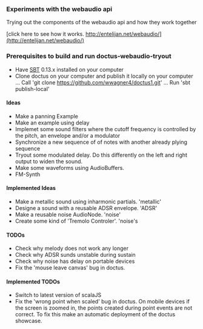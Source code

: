 ### Experiments with the webaudio api

Trying out the components of the webaudio api and how they work together

[click here to see how it works. http://entelijan.net/webaudio/](http://entelijan.net/webaudio/)

### Prerequisites to build and run doctus-webaudio-tryout
* Have [SBT](http://www.scala-sbt.org/) 0.13.x installed on your computer
* Clone doctus on your computer and publish it locally on your computer
... Call 'git clone https://github.com/wwagner4/doctus1.git'
... Run 'sbt publish-local'

#### Ideas
* Make a panning Example
* Make an example using delay
* Implemet some sound filters where the cutoff frequency is controlled by the pitch, an envelope and/or a modulator
* Synchronize a new sequence of of notes with another already plying sequence
* Tryout some modulated delay. Do this differently on the left and right output to widen the sound.
* Make some waveforms using AudioBuffers.
* FM-Synth

#### Implemented Ideas
* Make a metallic sound using inharmonic partials. 'metallic'
* Designe a sound with a reusable ADSR envelope. 'ADSR'
* Make a reusable noise AudioNode. 'noise'
* Create some kind of 'Tremolo Controler'. 'noise's

#### TODOs
* Check why melody does not work any longer
* Check why ADSR sunds unstable during sustain
* Check why noise has delay on portable devices
* Fix the 'mouse leave canvas' bug in doctus.

#### Implemented TODOs
* Switch to latest version of scalaJS
* Fix the 'wrong point when scaled' bug in doctus. On mobile devices if the screen is zoomed in, the points
created during point events are not correct. To fix this make an automatic deployment of the doctus showcase.
